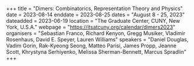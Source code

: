 +++
title = "Dimers: Combinatorics, Representation Theory and Physics"
date = 2023-08-14
enddate = 2023-08-25
dates = "August 8 - 25, 2023"
dateadded = 2023-06-19
location = "The Graduate Center, CUNY, New York, U.S.A."
webpage = "https://itsatcuny.org/calendar/dimers2023"
organisers = "Sebastian Franco, Richard Kenyon, Gregg Musiker, Vladimir Rosenhaus, David E. Speyer, Lauren Williams"
speakers = "Daniel Douglas, Vadim Gorin, Rak-Kyeong Seong, Matteo Parisi, James Propp, Jeanne Scott, Khrystyna Serhiyenko, Melissa Sherman-Bennett, Marcus Spradlin"
+++
